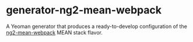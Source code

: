 # generator-ng2-mean-webpack

A Yeoman generator that produces a ready-to-develop configuration of the [ng2-mean-webpack](https://github.com/datatypevoid/ng2-mean-webpack) MEAN stack flavor.
